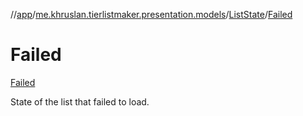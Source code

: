 //[app](../../../../index.md)/[me.khruslan.tierlistmaker.presentation.models](../../index.md)/[ListState](../index.md)/[Failed](index.md)

# Failed

[Failed](index.md)

State of the list that failed to load.
